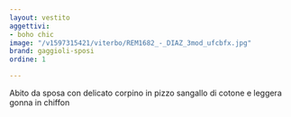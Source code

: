 ```yaml
---
layout: vestito
aggettivi:
- boho chic
image: "/v1597315421/viterbo/REM1682_-_DIAZ_3mod_ufcbfx.jpg"
brand: gaggioli-sposi
ordine: 1

---
```

Abito da sposa con delicato corpino in pizzo sangallo di cotone e leggera gonna in chiffon